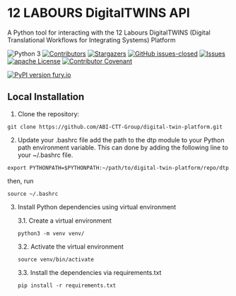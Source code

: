 # 12 LABOURS DigitalTWINS API
A Python tool for interacting with the 12 Labours DigitalTWINS (Digital Translational Workflows for Integrating Systems) Platform

![Python 3](https://img.shields.io/badge/Python->=3.8-blue)
[![Contributors][contributors-shield]][contributors-url]
[![Stargazers][stars-shield]][stars-url]
[![GitHub issues-closed](https://img.shields.io/github/issues-closed/ABI-CTT-Group/digital-twin-platform.svg)](https://GitHub.com/ABI-CTT-Group/digital-twin-platform/issues?q=is%3Aissue+is%3Aclosed)
[![Issues][issues-shield]][issues-url]
[![apache License][license-shield]][license-url]
[![Contributor Covenant](https://img.shields.io/badge/Contributor%20Covenant-2.1-4baaaa.svg)](code_of_conduct.md)
<!--* [![DOI](https://zenodo.org/badge/XXXX.svg)](https://zenodo.org/badge/latestdoi/XXXXX) -->
[![PyPI version fury.io](https://badge.fury.io/py/digital-twin-platform.svg)](https://pypi.python.org/pypi/digtial-twin-platform/)

[contributors-shield]: https://img.shields.io/github/contributors/ABI-CTT-Group/digital-twin-platform.svg?style=flat-square
[contributors-url]: https://github.com/ABI-CTT-Group/digital-twin-platform/graphs/contributors
[stars-shield]: https://img.shields.io/github/stars/ABI-CTT-Group/digital-twin-platform.svg?style=flat-square
[stars-url]: https://github.com/ABI-CTT-Group/digital-twin-platform/stargazers
[issues-shield]: https://img.shields.io/github/issues/ABI-CTT-Group/digital-twin-platform.svg?style=flat-square
[issues-url]: https://github.com/ABI-CTT-Group/digital-twin-platform/issues
[license-shield]: https://img.shields.io/github/license/ABI-CTT-Group/digital-twin-platform.svg?style=flat-square
[license-url]: https://github.com/ABI-CTT-Group/digital-twin-platform/blob/master/LICENSE
[lines-of-code-shield]: https://img.shields.io/tokei/lines/github/ABI-CTT-Group/digital-twin-platform
[lines-of-code-url]: #

## Local Installation

1. Clone the repository:

```commandline
git clone https://github.com/ABI-CTT-Group/digital-twin-platform.git
```

2. Update your .bashrc file
add the path to the dtp module to your Python path environment variable. 
This can done by adding the following line to your ~/.bashrc file.
```
export PYTHONPATH=$PYTHONPATH:~/path/to/digital-twin-platform/repo/dtp
```
then, run
```commandline
source ~/.bashrc
```

3. Install Python dependencies using virtual environment
    
    3.1. Create a virtual environment
    
    ```commandline
    python3 -m venv venv/
    ```
   
    3.2. Activate the virtual environment
    
    ```commandline
    source venv/bin/activate
    ```
   
    3.3. Install the dependencies via requirements.txt
    
    ```commandline
    pip install -r requirements.txt
    ```
